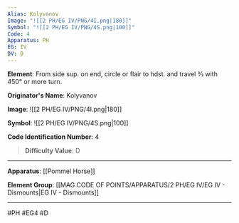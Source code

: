 ```yaml
---
Alias: Kolyvanov
Image: "![[2 PH/EG IV/PNG/4I.png|180]]"
Symbol: "![[2 PH/EG IV/PNG/4S.png|100]]"
Code: 4
Apparatus: PH
EG: IV
DV: D
---
```

**Element**: From side sup. on end, circle or flair to hdst. and travel 3⁄3 with 450° or more turn.

**Originator's Name**: Kolyvanov

**Image**:
![[2 PH/EG IV/PNG/4I.png|180]]

**Symbol**:
![[2 PH/EG IV/PNG/4S.png|100]]

**Code Identification Number**: 4

>**Difficulty Value**: D

___
**Apparatus**: [[Pommel Horse]]

**Element Group**: [[MAG CODE OF POINTS/APPARATUS/2 PH/EG IV/EG IV - Dismounts|EG IV - Dismounts]]
___
#PH #EG4 #D
